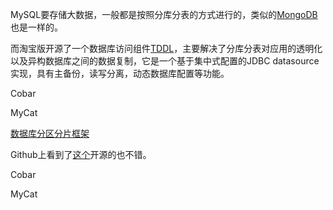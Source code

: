 MySQL要存储大数据，一般都是按照分库分表的方式进行的，类似的[MongoDB](http://www.lanceyan.com/category/tech/mongodb "MongoDB")也是一样的。    

而淘宝版开源了一个数据库访问组件[TDDL](http://www.open-open.com/lib/view/open1393247567490.html "TDDL")，主要解决了分库分表对应用的透明化以及异构数据库之间的数据复制，它是一个基于集中式配置的JDBC datasource实现，具有主备份，读写分离，动态数据库配置等功能。

Cobar

MyCat

[数据库分区分片框架](http://my.oschina.net/tinyframework/blog/186583 "数据库分区分片框架")

Github上看到了[这个](https://github.com/arthinking/kamike.divide "这个")开源的也不错。

Cobar

MyCat



